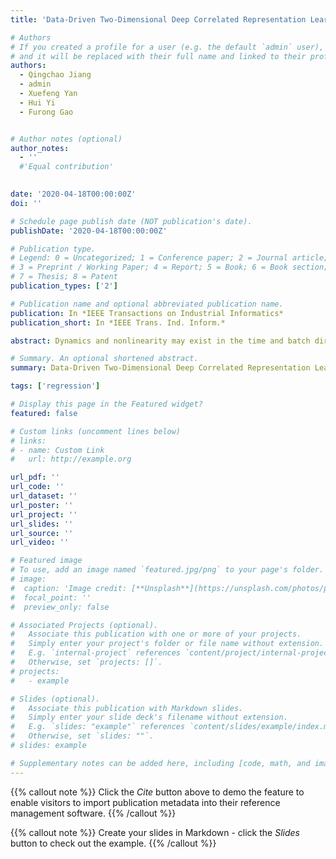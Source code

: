 ```yaml
---
title: 'Data-Driven Two-Dimensional Deep Correlated Representation Learning for Nonlinear Batch Process Monitoring'

# Authors
# If you created a profile for a user (e.g. the default `admin` user), write the username (folder name) here
# and it will be replaced with their full name and linked to their profile.
authors:
  - Qingchao Jiang
  - admin
  - Xuefeng Yan
  - Hui Yi
  - Furong Gao


# Author notes (optional)
author_notes:
  - ''
  #'Equal contribution'
  

date: '2020-04-18T00:00:00Z'
doi: ''

# Schedule page publish date (NOT publication's date).
publishDate: '2020-04-18T00:00:00Z'

# Publication type.
# Legend: 0 = Uncategorized; 1 = Conference paper; 2 = Journal article;
# 3 = Preprint / Working Paper; 4 = Report; 5 = Book; 6 = Book section;
# 7 = Thesis; 8 = Patent
publication_types: ['2']

# Publication name and optional abbreviated publication name.
publication: In *IEEE Transactions on Industrial Informatics*
publication_short: In *IEEE Trans. Ind. Inform.*

abstract: Dynamics and nonlinearity may exist in the time and batch directions for batch processes, thereby complicating the monitoring of these processes. In this article, we propose a two-dimensional deep correlated representation learning (2D-DCRL) method to achieve the efficient fault detection and isolation of the nonlinear batch processes. Three-way historical data are first unfolded as two-way time-slice data. Second, a stacked autoencoder based deep neural network is constructed to characterize the correlation among the process variables. Considering that the time and batch directions may be dynamic, for each time-slice measurement, a constructed 2-D measurement containing samples from the previous time instants and batches is then obtained. Subsequently, DCRL is performed between the current running-batch measurements and the constructed 2-D measurements to characterize the 2-D dynamics and nonlinearity. The 2D-DCRL-based monitoring examines the status of a sample by considering the 2-D nonlinear and dynamic information, providing improved monitoring performance. Applications on two typical batch processes demonstrate the effectiveness of the proposed 2D-DCRL monitoring scheme.

# Summary. An optional shortened abstract.
summary: Data-Driven Two-Dimensional Deep Correlated Representation Learning for Nonlinear Batch Process Monitoring.

tags: ['regression']

# Display this page in the Featured widget?
featured: false

# Custom links (uncomment lines below)
# links:
# - name: Custom Link
#   url: http://example.org

url_pdf: ''
url_code: ''
url_dataset: ''
url_poster: ''
url_project: ''
url_slides: ''
url_source: ''
url_video: ''

# Featured image
# To use, add an image named `featured.jpg/png` to your page's folder.
# image:
#  caption: 'Image credit: [**Unsplash**](https://unsplash.com/photos/pLCdAaMFLTE)'
#  focal_point: ''
#  preview_only: false

# Associated Projects (optional).
#   Associate this publication with one or more of your projects.
#   Simply enter your project's folder or file name without extension.
#   E.g. `internal-project` references `content/project/internal-project/index.md`.
#   Otherwise, set `projects: []`.
# projects:
#   - example

# Slides (optional).
#   Associate this publication with Markdown slides.
#   Simply enter your slide deck's filename without extension.
#   E.g. `slides: "example"` references `content/slides/example/index.md`.
#   Otherwise, set `slides: ""`.
# slides: example

# Supplementary notes can be added here, including [code, math, and images](https://wowchemy.com/docs/writing-markdown-latex/).
---
```


{{% callout note %}}
Click the _Cite_ button above to demo the feature to enable visitors to import publication metadata into their reference management software.
{{% /callout %}}

{{% callout note %}}
Create your slides in Markdown - click the _Slides_ button to check out the example.
{{% /callout %}}


